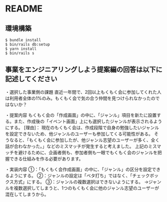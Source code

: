 # README

## 環境構築
```
$ bundle install
$ bin/rails db:setup
$ yarn install
$ bin/rails s
```

## 事業をエンジニアリングしよう提案編の回答は以下に記述してください
・選択した事業側の課題
    直近一年間で、2回以上もくもく会に参加してくれた人は利用者全体の1%のみ。もくもく会で気の合う仲間を見つけられなかったのではないか？

・提案内容
    もくもく会の「作成画面」の中に、「ジャンル」項目を新たに設置する。また、作成後の「イベント画面」上にも選択したジャンルが表示されるようにする。
  [理由]：
    現在のもくもく会は、作成段階で自身の勉強したいジャンルを設定できないため、他ジャンルのユーザーも参加してくる可能性がある。
    そうなると、「もくもく会に参加したが、他ジャンル志望のユーザーが多く、全く話が合わなかった。」などのミスマッチが発生すると考えました。
    上記のミスマッチを避けるために、企画者側も、参加者側も一眼でもくもく会のジャンルを把握できる仕組みを作る必要があります。

・実装内容
    ①：「もくもく会作成画面」の中に、「ジャンル」の区分を設定できるようにする。
    ②：ジャンルの設定は「ベタ打ち」ではなく、「チェックボックス方式」にする。
    ③：ジャンルの複数選択はできないようにする。
        →ジャンルを複数選択してしまうと、1つのもくもく会に他のジャンル志望のユーザーが混在してしまうから。
